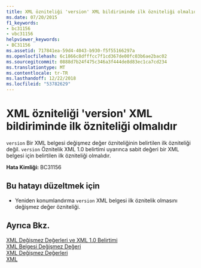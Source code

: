 ```yaml
---
title: XML özniteliği 'version' XML bildiriminde ilk özniteliği olmalıdır
ms.date: 07/20/2015
f1_keywords:
- bc31156
- vbc31156
helpviewer_keywords:
- BC31156
ms.assetid: 717841ea-59d4-4043-b930-f5f55166297a
ms.openlocfilehash: 6c1866c8dfffcc7f1cd367de00fc03b6ae2bac02
ms.sourcegitcommit: 0888d7b24f475c346a3f444de8d83ec1ca7cd234
ms.translationtype: MT
ms.contentlocale: tr-TR
ms.lasthandoff: 12/22/2018
ms.locfileid: "53782629"
---
```

# <a name="xml-attribute-version-must-be-the-first-attribute-in-xml-declaration"></a>XML özniteliği 'version' XML bildiriminde ilk özniteliği olmalıdır
`version` Bir XML belgesi değişmez değer özniteliğinin belirtilen ilk özniteliği değil. `version` Öznitelik XML 1.0 belirtimi uyarınca sabit değeri bir XML belgesi için belirtilen ilk özniteliği olmalıdır.  
  
 **Hata Kimliği:** BC31156  
  
## <a name="to-correct-this-error"></a>Bu hatayı düzeltmek için  
  
-   Yeniden konumlandırma `version` XML belgesi ilk öznitelik olmasını değişmez değer özniteliği.  
  
## <a name="see-also"></a>Ayrıca Bkz.  
 [XML Değişmez Değerleri ve XML 1.0 Belirtimi](../../visual-basic/programming-guide/language-features/xml/xml-literals-and-the-xml-1-0-specification.md)  
 [XML Belgesi Değişmez Değeri](../../visual-basic/language-reference/xml-literals/xml-document-literal.md)  
 [XML Değişmez Değerleri](../../visual-basic/language-reference/xml-literals/index.md)  
 [XML](../../visual-basic/programming-guide/language-features/xml/index.md)

